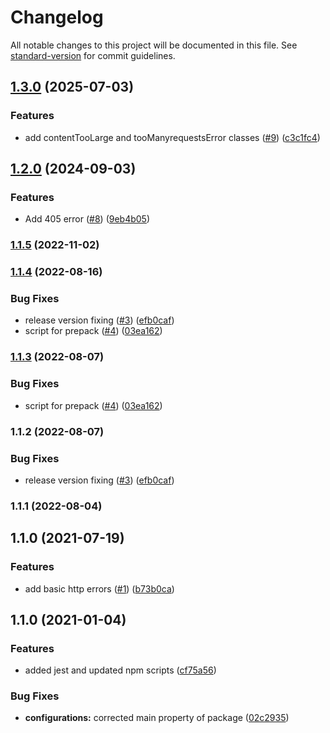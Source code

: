 # Changelog

All notable changes to this project will be documented in this file. See [standard-version](https://github.com/conventional-changelog/standard-version) for commit guidelines.

## [1.3.0](https://github.com/MapColonies/error-types/compare/v1.2.0...v1.3.0) (2025-07-03)


### Features

* add contentTooLarge and tooManyrequestsError classes ([#9](https://github.com/MapColonies/error-types/issues/9)) ([c3c1fc4](https://github.com/MapColonies/error-types/commit/c3c1fc46b8d511de15ef9b3eb7164868d96b16f5))

## [1.2.0](https://github.com/MapColonies/error-types/compare/v1.1.5...v1.2.0) (2024-09-03)


### Features

* Add 405 error ([#8](https://github.com/MapColonies/error-types/issues/8)) ([9eb4b05](https://github.com/MapColonies/error-types/commit/9eb4b05b84a926dbeb81535e9e8c79d8a7f2c2c7))

### [1.1.5](https://github.com/MapColonies/error-types/compare/v1.1.4...v1.1.5) (2022-11-02)

### [1.1.4](https://github.com/MapColonies/error-types/compare/v1.1.1...v1.1.4) (2022-08-16)


### Bug Fixes

* release version fixing ([#3](https://github.com/MapColonies/error-types/issues/3)) ([efb0caf](https://github.com/MapColonies/error-types/commit/efb0caf4e11af2241e813b92adaf5daa4eaba0b4))
* script for prepack ([#4](https://github.com/MapColonies/error-types/issues/4)) ([03ea162](https://github.com/MapColonies/error-types/commit/03ea1625004920db4893aa9fc39a863f29693e8c))

### [1.1.3](https://github.com/MapColonies/error-types/compare/v1.1.2...v1.1.3) (2022-08-07)


### Bug Fixes

* script for prepack ([#4](https://github.com/MapColonies/error-types/issues/4)) ([03ea162](https://github.com/MapColonies/error-types/commit/03ea1625004920db4893aa9fc39a863f29693e8c))

### 1.1.2 (2022-08-07)


### Bug Fixes

* release version fixing ([#3](https://github.com/MapColonies/error-types/issues/3)) ([efb0caf](https://github.com/MapColonies/error-types/commit/efb0caf4e11af2241e813b92adaf5daa4eaba0b4))

### 1.1.1 (2022-08-04)

## 1.1.0 (2021-07-19)


### Features

* add basic http errors ([#1](https://github.com/MapColonies/error-types/issues/1)) ([b73b0ca](https://github.com/MapColonies/error-types/commit/b73b0ca797aa4afb05286c0fa33153c76a0ad0bc))

## 1.1.0 (2021-01-04)


### Features

* added jest and updated npm scripts ([cf75a56](https://github.com/MapColonies/error-types/commit/cf75a567f51824081771739d772384f1d7d7ef98))


### Bug Fixes

* **configurations:** corrected main property of package ([02c2935](https://github.com/MapColonies/error-types/commit/02c293510df9c5f5b626113a742788255322058c))
